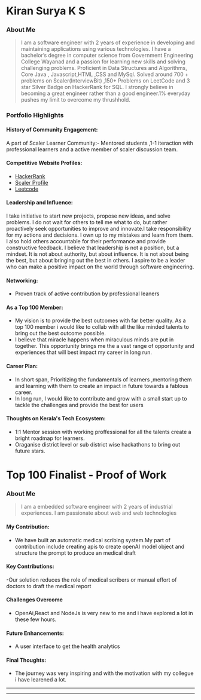 # Kiran Surya K S

### About Me

>I am a software engineer with 2 years of experience in developing and maintaining applications using various technologies. I have a bachelor’s degree in computer science from Government Engineering College Wayanad and a passion for learning new skills and solving challenging problems.
>Proficient in Data Structures and Algorithms, Core Java , Javascript,HTML ,CSS and MySql.
>Solved around 700 + problems on Scaler(InterviewBit) ,150+ Problems on LeetCode and 3 star Silver Badge on HackerRank for SQL.
>I strongly believe in becoming a great engineer rather than a good engineer.1% everyday pushes my limit to overcome my thrushhold.


### Portfolio Highlights




#### History of Community Engagement:
A part of Scaler Learner Community:- Mentored students ,1-1 iteraction with professional learners and a active member of scaler discussion team.


#### Competitive Website Profiles:

- [HackerRank](https://www.hackerrank.com/domains/sql?filters%5Bstatus%5D%5B%5D=unsolved&badge_type=sql)
- [Scaler Profile](https://www.scaler.com/academy/profile/16c962274d90/)
- [Leetcode](https://leetcode.com/Kiran_Surya/)
  

#### Leadership and Influence:

I take initiative to start new projects, propose new ideas, and solve problems. I do not wait for others to tell me what to do, but rather proactively seek opportunities to improve and innovate.I take responsibility for my actions and decisions. I own up to my mistakes and learn from them. I also hold others accountable for their performance and provide constructive feedback.
I believe that leadership is not a position, but a mindset. It is not about authority, but about influence. It is not about being the best, but about bringing out the best in others. I aspire to be a leader who can make a positive impact on the world through software engineering.

#### Networking:

- Proven track of active contribution by professional leaners

#### As a Top 100 Member:

- My vision is to provide the best outcomes with far better quality. As a top 100 member i would like to collab with all the like minded talents to bring out the best outcome possible.
- I believe that miracle happens when miraculous minds are put in together. This opportunity brings me the a vast range of opportunity and experiences that will best impact my career in long run.

#### Career Plan:

- In short span, Prioritizing the fundamentals of learners ,mentoring them and learning with them to create an impact in future towards a fablous career.
- In long run, I would like to contribute and grow with a small start up to tackle the challenges and provide the best for users

#### Thoughts on Kerala's Tech Ecosystem:

- 1:1 Mentor session with working proffessional for all the talents create a bright roadmap for learners.
- Oraganise district level or sub district wise hackathons to bring out future stars.


# Top 100 Finalist -  Proof of Work

### About Me 
> I am a embedded software engineer with 2 years of industrial experiences. I am passionate about web and web technologies

#### My Contribution:
- We have built an automatic medical scribing system.My part of contribution include creating apis to create openAI model object and structure the prompt to produce an medical draft

#### Key Contributions:
-Our solution reduces the role of medical scribers or manual effort of doctors to draft the medical report 

#### Challenges Overcome
- OpenAi,React and NodeJs is very new to me and i have explored a lot in these few hours.

#### Future Enhancements:
- A user interface to get the health analytics
#### Final Thoughts:
- The journey was very inspiring and with the motivation with my collegue i have learened a lot. 

---



---
